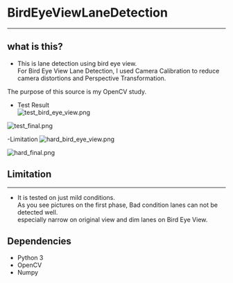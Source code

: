 # BirdEyeViewLaneDetection
------------------------------
## what is this?
- This is lane detection using bird eye view.   
For Bird Eye View Lane Detection, I used Camera Calibration to reduce  
camera distortions and Perspective Transformation.  

The purpose of this source is my OpenCV study.  

- Test Result  
![test_bird_eye_view.png](https://github.com/elensar92/BirdEyeVeiwLaneDetection/blob/master/image/test_bird_eye_vidw.png)  

![test_final.png](https://github.com/elensar92/BirdEyeVeiwLaneDetection/blob/master/image/test_final.png)  


-Limitation
![hard_bird_eye_view.png](https://github.com/elensar92/BirdEyeVeiwLaneDetection/blob/master/image/hard_bird_eye_view.png?raw=true)

![hard_final.png](https://github.com/elensar92/BirdEyeVeiwLaneDetection/blob/master/image/hard_final.png)


## Limitation
-------------

* It is tested on just mild conditions.  
As you see pictures on the first phase, Bad condition lanes can not be detected well.  
especially narrow on original view and dim lanes on Bird Eye View.  


## Dependencies 
* Python 3
* OpenCV
* Numpy
